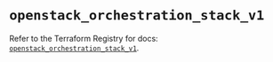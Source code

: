 # `openstack_orchestration_stack_v1`

Refer to the Terraform Registry for docs: [`openstack_orchestration_stack_v1`](https://registry.terraform.io/providers/terraform-provider-openstack/openstack/3.0.0/docs/resources/orchestration_stack_v1).
